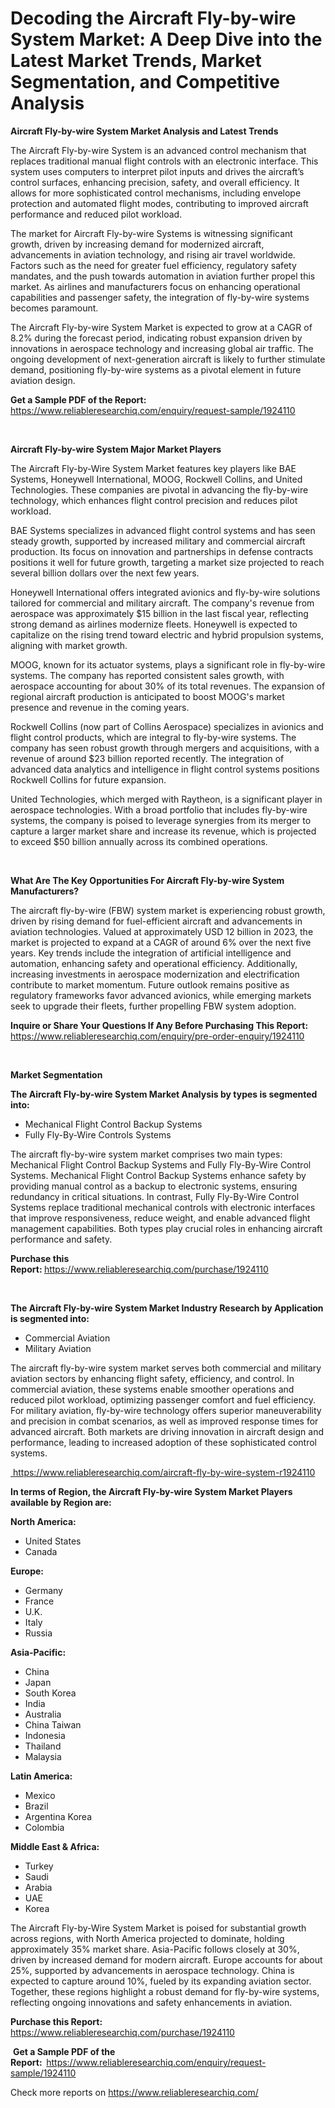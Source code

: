 <p><h1>Decoding the Aircraft Fly-by-wire System Market: A Deep Dive into the Latest Market Trends, Market Segmentation, and Competitive Analysis</h1></p><p><strong>Aircraft Fly-by-wire System Market Analysis and Latest Trends</strong></p>
<p><p>The Aircraft Fly-by-wire System is an advanced control mechanism that replaces traditional manual flight controls with an electronic interface. This system uses computers to interpret pilot inputs and drives the aircraft’s control surfaces, enhancing precision, safety, and overall efficiency. It allows for more sophisticated control mechanisms, including envelope protection and automated flight modes, contributing to improved aircraft performance and reduced pilot workload. </p><p>The market for Aircraft Fly-by-wire Systems is witnessing significant growth, driven by increasing demand for modernized aircraft, advancements in aviation technology, and rising air travel worldwide. Factors such as the need for greater fuel efficiency, regulatory safety mandates, and the push towards automation in aviation further propel this market. As airlines and manufacturers focus on enhancing operational capabilities and passenger safety, the integration of fly-by-wire systems becomes paramount. </p><p>The Aircraft Fly-by-wire System Market is expected to grow at a CAGR of 8.2% during the forecast period, indicating robust expansion driven by innovations in aerospace technology and increasing global air traffic. The ongoing development of next-generation aircraft is likely to further stimulate demand, positioning fly-by-wire systems as a pivotal element in future aviation design.</p></p>
<p><strong>Get a Sample PDF of the Report:&nbsp;</strong> <a href="https://www.reliableresearchiq.com/enquiry/request-sample/1924110?utm_campaign=1123&utm_medium=2&utm_source=Github&utm_content=ia&utm_term=14012025&utm_id=aircraft-fly-by-wire-system">https://www.reliableresearchiq.com/enquiry/request-sample/1924110</a></p>
<p>&nbsp;</p>
<p><strong>Aircraft Fly-by-wire System Major Market Players</strong></p>
<p><p>The Aircraft Fly-by-Wire System Market features key players like BAE Systems, Honeywell International, MOOG, Rockwell Collins, and United Technologies. These companies are pivotal in advancing the fly-by-wire technology, which enhances flight control precision and reduces pilot workload.</p><p>BAE Systems specializes in advanced flight control systems and has seen steady growth, supported by increased military and commercial aircraft production. Its focus on innovation and partnerships in defense contracts positions it well for future growth, targeting a market size projected to reach several billion dollars over the next few years.</p><p>Honeywell International offers integrated avionics and fly-by-wire solutions tailored for commercial and military aircraft. The company's revenue from aerospace was approximately $15 billion in the last fiscal year, reflecting strong demand as airlines modernize fleets. Honeywell is expected to capitalize on the rising trend toward electric and hybrid propulsion systems, aligning with market growth.</p><p>MOOG, known for its actuator systems, plays a significant role in fly-by-wire systems. The company has reported consistent sales growth, with aerospace accounting for about 30% of its total revenues. The expansion of regional aircraft production is anticipated to boost MOOG's market presence and revenue in the coming years.</p><p>Rockwell Collins (now part of Collins Aerospace) specializes in avionics and flight control products, which are integral to fly-by-wire systems. The company has seen robust growth through mergers and acquisitions, with a revenue of around $23 billion reported recently. The integration of advanced data analytics and intelligence in flight control systems positions Rockwell Collins for future expansion.</p><p>United Technologies, which merged with Raytheon, is a significant player in aerospace technologies. With a broad portfolio that includes fly-by-wire systems, the company is poised to leverage synergies from its merger to capture a larger market share and increase its revenue, which is projected to exceed $50 billion annually across its combined operations.</p></p>
<p>&nbsp;</p>
<p><strong>What Are The Key Opportunities For Aircraft Fly-by-wire System Manufacturers?</strong></p>
<p><p>The aircraft fly-by-wire (FBW) system market is experiencing robust growth, driven by rising demand for fuel-efficient aircraft and advancements in aviation technologies. Valued at approximately USD 12 billion in 2023, the market is projected to expand at a CAGR of around 6% over the next five years. Key trends include the integration of artificial intelligence and automation, enhancing safety and operational efficiency. Additionally, increasing investments in aerospace modernization and electrification contribute to market momentum. Future outlook remains positive as regulatory frameworks favor advanced avionics, while emerging markets seek to upgrade their fleets, further propelling FBW system adoption.</p></p>
<p><strong>Inquire or Share Your Questions If Any Before Purchasing This Report:</strong> <a href="https://www.reliableresearchiq.com/enquiry/pre-order-enquiry/1924110?utm_campaign=1123&utm_medium=2&utm_source=Github&utm_content=ia&utm_term=14012025&utm_id=aircraft-fly-by-wire-system">https://www.reliableresearchiq.com/enquiry/pre-order-enquiry/1924110</a></p>
<p>&nbsp;</p>
<p><strong>Market Segmentation</strong></p>
<p><strong>The Aircraft Fly-by-wire System Market Analysis by types is segmented into:</strong></p>
<p><ul><li>Mechanical Flight Control Backup Systems</li><li>Fully Fly-By-Wire Controls Systems</li></ul></p>
<p><p>The aircraft fly-by-wire system market comprises two main types: Mechanical Flight Control Backup Systems and Fully Fly-By-Wire Control Systems. Mechanical Flight Control Backup Systems enhance safety by providing manual control as a backup to electronic systems, ensuring redundancy in critical situations. In contrast, Fully Fly-By-Wire Control Systems replace traditional mechanical controls with electronic interfaces that improve responsiveness, reduce weight, and enable advanced flight management capabilities. Both types play crucial roles in enhancing aircraft performance and safety.</p></p>
<p><strong>Purchase this Report:&nbsp;</strong><a href="https://www.reliableresearchiq.com/purchase/1924110?utm_campaign=1123&utm_medium=2&utm_source=Github&utm_content=ia&utm_term=14012025&utm_id=aircraft-fly-by-wire-system">https://www.reliableresearchiq.com/purchase/1924110</a></p>
<p>&nbsp;</p>
<p><strong>The Aircraft Fly-by-wire System Market Industry Research by Application is segmented into:</strong></p>
<p><ul><li>Commercial Aviation</li><li>Military Aviation</li></ul></p>
<p><p>The aircraft fly-by-wire system market serves both commercial and military aviation sectors by enhancing flight safety, efficiency, and control. In commercial aviation, these systems enable smoother operations and reduced pilot workload, optimizing passenger comfort and fuel efficiency. For military aviation, fly-by-wire technology offers superior maneuverability and precision in combat scenarios, as well as improved response times for advanced aircraft. Both markets are driving innovation in aircraft design and performance, leading to increased adoption of these sophisticated control systems.</p></p>
<p><a href="https://www.reliableresearchiq.com/aircraft-fly-by-wire-system-r1924110?utm_campaign=1123&utm_medium=2&utm_source=Github&utm_content=ia&utm_term=14012025&utm_id=aircraft-fly-by-wire-system">&nbsp;https://www.reliableresearchiq.com/aircraft-fly-by-wire-system-r1924110</a></p>
<p><strong>In terms of Region, the Aircraft Fly-by-wire System Market Players available by Region are:</strong></p>
<p>
    <p> <strong> North America: </strong>
        <ul>
            <li>United States</li>
            <li>Canada</li>
        </ul>
        </p> 
    <p> <strong> Europe: </strong>
        <ul>
            <li>Germany</li>
            <li>France</li>
            <li>U.K.</li>
            <li>Italy</li>
            <li>Russia</li>
        </ul>
        </p> 
    <p> <strong> Asia-Pacific: </strong>
        <ul>
            <li>China</li>
            <li>Japan</li>
            <li>South Korea</li>
            <li>India</li>
            <li>Australia</li>
            <li>China Taiwan</li>
            <li>Indonesia</li>
            <li>Thailand</li>
            <li>Malaysia</li>
        </ul>
        </p> 
    <p> <strong> Latin America: </strong>
        <ul>
            <li>Mexico</li>
            <li>Brazil</li>
            <li>Argentina Korea</li>
            <li>Colombia</li>
        </ul>
        </p> 
    <p> <strong> Middle East & Africa: </strong>
        <ul>
            <li>Turkey</li>
            <li>Saudi</li>
            <li>Arabia</li>
            <li>UAE</li>
            <li>Korea</li>
        </ul>
    </p>
    </p>
<p><p>The Aircraft Fly-by-Wire System Market is poised for substantial growth across regions, with North America projected to dominate, holding approximately 35% market share. Asia-Pacific follows closely at 30%, driven by increased demand for modern aircraft. Europe accounts for about 25%, supported by advancements in aerospace technology. China is expected to capture around 10%, fueled by its expanding aviation sector. Together, these regions highlight a robust demand for fly-by-wire systems, reflecting ongoing innovations and safety enhancements in aviation.</p></p>
<p><strong>Purchase this Report: </strong><a href="https://www.reliableresearchiq.com/purchase/1924110?utm_campaign=1123&utm_medium=2&utm_source=Github&utm_content=ia&utm_term=14012025&utm_id=aircraft-fly-by-wire-system">https://www.reliableresearchiq.com/purchase/1924110</a></p>
<p>&nbsp;<strong>Get a Sample PDF of the Report:&nbsp;&nbsp;</strong><a href="https://www.reliableresearchiq.com/enquiry/request-sample/1924110?utm_campaign=1123&utm_medium=2&utm_source=Github&utm_content=ia&utm_term=14012025&utm_id=aircraft-fly-by-wire-system">https://www.reliableresearchiq.com/enquiry/request-sample/1924110</a></p>
<p><strong></strong></p>
<p>Check more reports on <a href="https://www.reliableresearchiq.com/?utm_campaign=1123&utm_medium=2&utm_source=Github&utm_content=ia&utm_term=14012025&utm_id=aircraft-fly-by-wire-system">https://www.reliableresearchiq.com/</a></p>